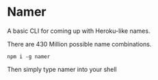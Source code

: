 # Namer

A basic CLI for coming up with Heroku-like names.

There are 430 Million possible name combinations.

    npm i -g namer

Then simply type namer into your shell
